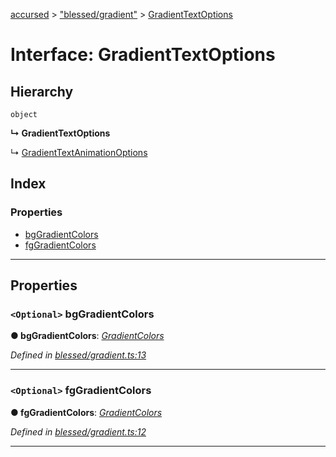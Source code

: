 [accursed](../README.md) > ["blessed/gradient"](../modules/_blessed_gradient_.md) > [GradientTextOptions](../interfaces/_blessed_gradient_.gradienttextoptions.md)

# Interface: GradientTextOptions

## Hierarchy

 `object`

**↳ GradientTextOptions**

↳  [GradientTextAnimationOptions](_blessed_gradient_.gradienttextanimationoptions.md)

## Index

### Properties

* [bgGradientColors](_blessed_gradient_.gradienttextoptions.md#bggradientcolors)
* [fgGradientColors](_blessed_gradient_.gradienttextoptions.md#fggradientcolors)

---

## Properties

<a id="bggradientcolors"></a>

### `<Optional>` bgGradientColors

**● bgGradientColors**: *[GradientColors](../modules/_blessed_gradient_.md#gradientcolors)*

*Defined in [blessed/gradient.ts:13](https://github.com/cancerberoSgx/accursed/blob/978b980/src/blessed/gradient.ts#L13)*

___
<a id="fggradientcolors"></a>

### `<Optional>` fgGradientColors

**● fgGradientColors**: *[GradientColors](../modules/_blessed_gradient_.md#gradientcolors)*

*Defined in [blessed/gradient.ts:12](https://github.com/cancerberoSgx/accursed/blob/978b980/src/blessed/gradient.ts#L12)*

___

